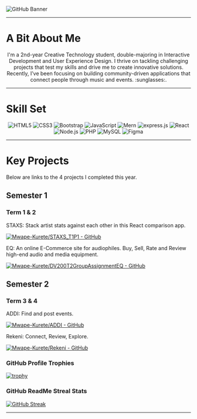 ![GitHub Banner](https://github.com/user-attachments/assets/bf4c44ad-85e2-4a37-986a-afb813d14922)
***
# A Bit About Me
<p align="center">
  I'm a 2nd-year Creative Technology student, double-majoring in Interactive Development and User Experience Design. I thrive on tackling challenging projects that test my skills and drive me to create innovative solutions. Recently, I’ve been focusing on building community-driven applications that connect people through music and events. :sunglasses:.
</p>

*** 
# Skill Set 
<p align="center">
<img src="https://img.shields.io/badge/HTML5-E34F26?style=for-the-badge&logo=html5&logoColor=white" alt="HTML5"/>
<img src="https://img.shields.io/badge/CSS3-1572B6?style=for-the-badge&logo=css3&logoColor=white" alt="CSS3"/>
<img src="https://img.shields.io/badge/Bootstrap-563D7C?style=for-the-badge&logo=bootstrap&logoColor=white" alt="Bootstrap"/>
<img src="https://img.shields.io/badge/JavaScript-F7DF1E?style=for-the-badge&logo=javascript&logoColor=black" alt="JavaScript"/>
<img src="https://img.shields.io/badge/MongoDB-4EA94B?style=for-the-badge&logo=mongodb&logoColor=white" alt="Mern"/>
<img src="https://img.shields.io/badge/Express.js-404D59?style=for-the-badge&logo=express.js&logoColor=white" alt="express.js"/>
<img src="https://img.shields.io/badge/React-20232A?style=for-the-badge&logo=react&logoColor=61DAFB" alt="React"/>
<img src="https://img.shields.io/badge/Node.js-43853D?style=for-the-badge&logo=node.js&logoColor=white" alt="Node.js"/>
  <img src="https://img.shields.io/badge/PHP-777BB4?style=for-the-badge&logo=php&logoColor=white" alt="PHP"/>
<img src="https://img.shields.io/badge/MySQL-4479A1?style=for-the-badge&logo=mysql&logoColor=white" alt="MySQL"/>
<img src="https://img.shields.io/badge/Figma-F24E1E?style=for-the-badge&logo=figma&logoColor=white" alt="Figma"/>
</p>

***
# Key Projects 

Below are links to the 4 projects I completed this year.
## Semester 1
### Term 1 & 2

STAXS: Stack artist stats against each other in this React comparison app.

[![Mwape-Kurete/STAXS_T1P1 - GitHub](https://gh-card.dev/repos/Mwape-Kurete/STAXS_T1P1.svg)](https://github.com/Mwape-Kurete/STAXS_T1P1)

EQ: An online E-Commerce site for audiophiles. Buy, Sell, Rate and Review high-end audio and media equipment. 

[![Mwape-Kurete/DV200T2GroupAssignmentEQ - GitHub](https://gh-card.dev/repos/Mwape-Kurete/DV200T2GroupAssignmentEQ.svg)](https://github.com/Mwape-Kurete/DV200T2GroupAssignmentEQ)

## Semester 2
### Term 3 & 4 

ADDI: Find and post events. 

[![Mwape-Kurete/ADDI - GitHub](https://gh-card.dev/repos/Mwape-Kurete/ADDI.svg)](https://github.com/Mwape-Kurete/ADDI)

Rekeni: Connect, Review, Explore. 

[![Mwape-Kurete/Rekeni - GitHub](https://gh-card.dev/repos/Mwape-Kurete/Rekeni.svg)](https://github.com/Mwape-Kurete/Rekeni)

### GitHub Profile Trophies

[![trophy](https://github-profile-trophy.vercel.app/?username=mwape-kurete&theme=dracula&margin-w=20&no-frame=true)](https://github.com/ryo-ma/github-profile-trophy)

### GitHub ReadMe Streal Stats 

[![GitHub Streak](https://github-readme-streak-stats.herokuapp.com?user=mwape-kurete&theme=dracula&hide_border=true&card_width=1080)](https://git.io/streak-stats)

*** 
